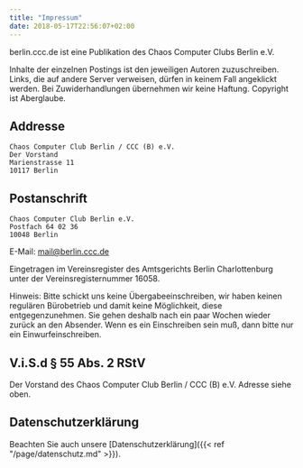 ```yaml
---
title: "Impressum"
date: 2018-05-17T22:56:07+02:00
---
```


berlin.ccc.de ist eine Publikation des Chaos Computer Clubs Berlin e.V.

Inhalte der einzelnen Postings ist den jeweiligen Autoren zuzuschreiben. Links, die auf andere Server verweisen, dürfen in keinem Fall angeklickt werden. Bei Zuwiderhandlungen übernehmen wir keine Haftung. Copyright ist Aberglaube.

## Addresse

```
Chaos Computer Club Berlin / CCC (B) e.V.
Der Vorstand
Marienstrasse 11
10117 Berlin
```

## Postanschrift

```
Chaos Computer Club Berlin e.V.
Postfach 64 02 36
10048 Berlin
```

E-Mail: <mail@berlin.ccc.de>

Eingetragen im Vereinsregister des Amtsgerichts Berlin Charlottenburg unter der Vereinsregisternummer 16058.

Hinweis: Bitte schickt uns keine Übergabeeinschreiben, wir haben keinen regulären Bürobetrieb und damit keine Möglichkeit, diese entgegenzunehmen. Sie gehen deshalb nach ein paar Wochen wieder zurück an den Absender. Wenn es ein Einschreiben sein muß, dann bitte nur ein Einwurfeinschreiben.

## V.i.S.d § 55 Abs. 2 RStV

Der Vorstand des Chaos Computer Club Berlin / CCC (B) e.V. Adresse siehe oben.

## Datenschutzerklärung

Beachten Sie auch unsere [Datenschutzerklärung]({{< ref "/page/datenschutz.md" >}}).

